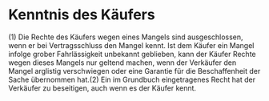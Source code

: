 # Kenntnis des Käufers

(1) Die Rechte des Käufers wegen eines Mangels sind ausgeschlossen, wenn er bei Vertragsschluss den Mangel kennt. Ist dem Käufer ein Mangel infolge grober Fahrlässigkeit unbekannt geblieben, kann der Käufer Rechte wegen dieses Mangels nur geltend machen, wenn der Verkäufer den Mangel arglistig verschwiegen oder eine Garantie für die Beschaffenheit der Sache übernommen hat.(2) Ein im Grundbuch eingetragenes Recht hat der Verkäufer zu beseitigen, auch wenn es der Käufer kennt. 

